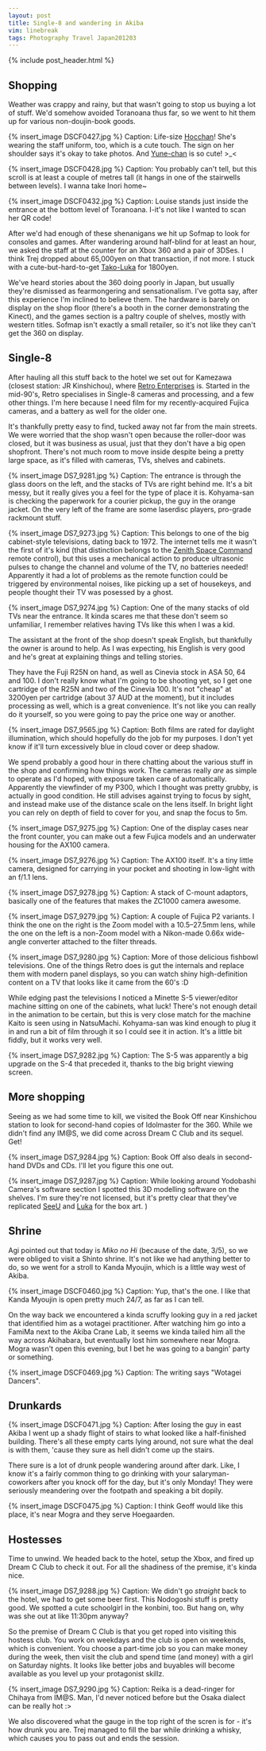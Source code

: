 ```yaml
---
layout: post
title: Single-8 and wandering in Akiba
vim: linebreak
tags: Photography Travel Japan201203
---
```


{% include post_header.html %}

## Shopping

Weather was crappy and rainy, but that wasn't going to stop us buying a lot of stuff. We'd somehow avoided Toranoana thus far, so we went to hit them up for various non-doujin-book goods.

{% insert_image DSCF0427.jpg %}
Caption: Life-size [Hocchan](http://en.wikipedia.org/wiki/Yui_Horie)! She's wearing the staff uniform, too, which is a cute touch. The sign on her shoulder says it's okay to take photos. And [Yune-chan](http://anidb.net/perl-bin/animedb.pl?show=anime&aid=8180) is so cute! >_<

{% insert_image DSCF0428.jpg %}
Caption: You probably can't tell, but this scroll is at least a couple of metres tall (it hangs in one of the stairwells between levels). I wanna take Inori home~

{% insert_image DSCF0432.jpg %}
Caption: Louise stands just inside the entrance at the bottom level of Toranoana. I-it's not like I wanted to scan her QR code!

After we'd had enough of these shenanigans we hit up Sofmap to look for consoles and games. After wandering around half-blind for at least an hour, we asked the staff at the counter for an Xbox 360 and a pair of 3DSes. I think Trej dropped about 65,000yen on that transaction, if not more. I stuck with a cute-but-hard-to-get [Tako-Luka](http://www.play-asia.com/Character_Vocal_Series_03_Megurine_Luka_Plush_Doll_Asst_2_Excite/paOS-13-71-184-49-en-70-408f.html) for 1800yen.

We've heard stories about the 360 doing poorly in Japan, but usually they're dismissed as fearmongering and sensationalism. I've gotta say, after this experience I'm inclined to believe them. The hardware is barely on display on the shop floor (there's a booth in the corner demonstrating the Kinect), and the games section is a paltry couple of shelves, mostly with western titles. Sofmap isn't exactly a small retailer, so it's not like they can't get the 360 on display.


## Single-8

After hauling all this stuff back to the hotel we set out for Kamezawa (closest station: JR Kinshichou), where [Retro Enterprises](http://film.club.ne.jp/english/englishindex.html) is. Started in the mid-90's, Retro specialises in Single-8 cameras and processing, and a few other things. I'm here because I need film for my recently-acquired Fujica cameras, and a battery as well for the older one.

It's thankfully pretty easy to find, tucked away not far from the main streets. We were worried that the shop wasn't open because the roller-door was closed, but it was business as usual, just that they don't have a big open shopfront. There's not much room to move inside despite being a pretty large space, as it's filled with cameras, TVs, shelves and cabinets.

{% insert_image DS7_9281.jpg %}
Caption: The entrance is through the glass doors on the left, and the stacks of TVs are right behind me. It's a bit messy, but it really gives you a feel for the type of place it is. Kohyama-san is checking the paperwork for a courier pickup, the guy in the orange jacket. On the very left of the frame are some laserdisc players, pro-grade rackmount stuff.

{% insert_image DS7_9273.jpg %}
Caption: This belongs to one of the big cabinet-style televisions, dating back to 1972. The internet tells me it wasn't the first of it's kind (that distinction belongs to the [Zenith Space Command](http://en.wikipedia.org/wiki/Zenith_Electronics#The_remote_control) remote control), but this uses a mechanical action to produce ultrasonic pulses to change the channel and volume of the TV, no batteries needed! Apparently it had a lot of problems as the remote function could be triggered by environmental noises, like picking up a set of housekeys, and people thought their TV was posessed by a ghost.

{% insert_image DS7_9274.jpg %}
Caption: One of the many stacks of old TVs near the entrance. It kinda scares me that these don't seem so unfamiliar, I remember relatives having TVs like this when I was a kid.

The assistant at the front of the shop doesn't speak English, but thankfully the owner is around to help. As I was expecting, his English is very good and he's great at explaining things and telling stories.

They have the Fuji R25N on hand, as well as Cinevia stock in ASA 50, 64 and 100. I don't really know what I'm going to be shooting yet, so I get one cartridge of the R25N and two of the Cinevia 100. It's not "cheap" at 3200yen per cartridge (about 37 AUD at the moment), but it includes processing as well, which is a great convenience. It's not like you can really do it yourself, so you were going to pay the price one way or another.

{% insert_image DS7_9565.jpg %}
Caption: Both films are rated for daylight illumination, which should hopefully do the job for my purposes. I don't yet know if it'll turn excessively blue in cloud cover or deep shadow.

We spend probably a good hour in there chatting about the various stuff in the shop and confirming how things work. The cameras really *are* as simple to operate as I'd hoped, with exposure taken care of automatically. Apparently the viewfinder of my P300, which I thought was pretty grubby, is actually in good condition. He still advises against trying to focus by sight, and instead make use of the distance scale on the lens itself. In bright light you can rely on depth of field to cover for you, and snap the focus to 5m.

{% insert_image DS7_9275.jpg %}
Caption: One of the display cases near the front counter, you can make out a few Fujica models and an underwater housing for the AX100 camera.

{% insert_image DS7_9276.jpg %}
Caption: The AX100 itself. It's a tiny little camera, designed for carrying in your pocket and shooting in low-light with an f/1.1 lens.

{% insert_image DS7_9278.jpg %}
Caption: A stack of C-mount adaptors, basically one of the features that makes the ZC1000 camera awesome.

{% insert_image DS7_9279.jpg %}
Caption: A couple of Fujica P2 variants. I think the one on the right is the Zoom model with a 10.5–27.5mm lens, while the one on the left is a non-Zoom model with a Nikon-made 0.66x wide-angle converter attached to the filter threads.

{% insert_image DS7_9280.jpg %}
Caption: More of those delicious fishbowl televisions. One of the things Retro does is gut the internals and replace them with modern panel displays, so you can watch shiny high-definition content on a TV that looks like it came from the 60's  :D

While edging past the televisions I noticed a Minette S-5 viewer/editor machine sitting on one of the cabinets, what luck! There's not enough detail in the animation to be certain, but this is very close match for the machine Kaito is seen using in NatsuMachi. Kohyama-san was kind enough to plug it in and run a bit of film through it so I could see it in action. It's a little bit fiddly, but it works very well.

{% insert_image DS7_9282.jpg %}
Caption: The S-5 was apparently a big upgrade on the S-4 that preceded it, thanks to the big bright viewing screen.


## More shopping

Seeing as we had some time to kill, we visited the Book Off near Kinshichou station to look for second-hand copies of Idolmaster for the 360. While we didn't find any IM@S, we did come across Dream C Club and its sequel. Get!

{% insert_image DS7_9284.jpg %}
Caption: Book Off also deals in second-hand DVDs and CDs. I'll let you figure this one out.

{% insert_image DS7_9287.jpg %}
Caption: While looking around Yodobashi Camera's software section I spotted this 3D modelling software on the shelves. I'm sure they're not licensed, but it's pretty clear that they've replicated [SeeU](http://vocaloid.wikia.com/wiki/SeeU) and [Luka](http://vocaloid.wikia.com/wiki/Megurine_Luka) for the box art.
)


## Shrine

Agi pointed out that today is *Miko no Hi* (because of the date, 3/5), so we were obliged to visit a Shinto shrine. It's not like we had anything better to do, so we went for a stroll to Kanda Myoujin, which is a little way west of Akiba.

{% insert_image DSCF0460.jpg %}
Caption: Yup, that's the one. I like that Kanda Myoujin is open pretty much 24/7, as far as I can tell.

On the way back we encountered a kinda scruffy looking guy in a red jacket that identified him as a wotagei practitioner. After watching him go into a FamiMa next to the Akiba Crane Lab, it seems we kinda tailed him all the way across Akihabara, but eventually lost him somewhere near Mogra. Mogra wasn't open this evening, but I bet he was going to a bangin' party or something.

{% insert_image DSCF0469.jpg %}
Caption: The writing says "Wotagei Dancers".


## Drunkards

{% insert_image DSCF0471.jpg %}
Caption: After losing the guy in east Akiba I went up a shady flight of stairs to what looked like a half-finished building. There's all these empty carts lying around, not sure what the deal is with them, 'cause they sure as hell didn't come up the stairs.

There sure is a lot of drunk people wandering around after dark. Like, I know it's a fairly common thing to go drinking with your salaryman-coworkers after you knock off for the day, but it's only Monday! They were seriously meandering over the footpath and speaking a bit dopily.

{% insert_image DSCF0475.jpg %}
Caption: I think Geoff would like this place, it's near Mogra and they serve Hoegaarden.


## Hostesses

Time to unwind. We headed back to the hotel, setup the Xbox, and fired up Dream C Club to check it out. For all the shadiness of the premise, it's kinda nice.

{% insert_image DS7_9288.jpg %}
Caption: We didn't go *straight* back to the hotel, we had to get some beer first. This Nodogoshi stuff is pretty good. We spotted a cute schoolgirl in the konbini, too. But hang on, why was she out at like 11:30pm anyway?

So the premise of Dream C Club is that you get roped into visiting this hostess club. You work on weekdays and the club is open on weekends, which is convenient. You choose a part-time job so you can make money during the week, then visit the club and spend time (and money) with a girl on Saturday nights. It looks like better jobs and buyables will become available as you level up your protagonist skillz.

{% insert_image DS7_9290.jpg %}
Caption: Reika is a dead-ringer for Chihaya from IM@S. Man, I'd never noticed before but the Osaka dialect can be really hot  :>

We also discovered what the gauge in the top right of the scren is for - it's how drunk you are. Trej managed to fill the bar while drinking a whisky, which causes you to pass out and ends the session.


